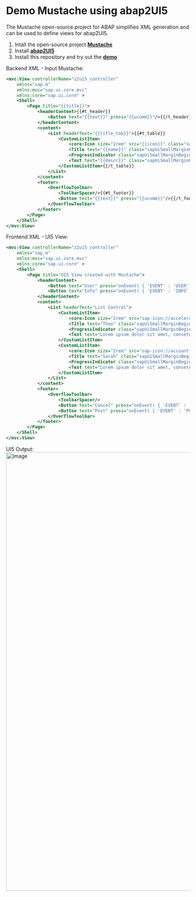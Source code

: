 # Demo Mustache using abap2UI5
The Mustache open-source project for ABAP simplifies XML generation and can be used to define views for abap2UI5.
<br>
1. Intall the open-source project [**Mustache**](https://github.com/sbcgua/abap_mustache)
2. Install [**abap2UI5**](https://github.com/oblomov-dev/abap2UI5)
3. Install this repository and try out the [**demo**](https://github.com/oblomov-dev/demo_abap2UI5-mustache/blob/main/src/z2ui5_cl_demo_mustache.clas.abap)

Backend XML - Input Mustache:
```XML
<mvc:View controllerName="z2ui5_controller"
	xmlns="sap.m"
	xmlns:mvc="sap.ui.core.mvc"
	xmlns:core="sap.ui.core" >
	<Shell>
		<Page title="{{title}}">
			<headerContent>{{#t_header}}
				<Button text="{{text}}" press="{{ucomm}}"/>{{/t_header}}
			</headerContent>
			<content>
				<List headerText="{{title_tab}}">{{#t_table}}
					<CustomListItem>
						<core:Icon size="2rem" src="{{icon}}" class="sapUiSmallMarginBegin sapUiSmallMarginTopBottom" />
						<Title text="{{name}}" class="sapUiSmallMarginBegin sapUiSmallMarginTopBottom" />
						<ProgressIndicator class="sapUiSmallMarginBegin sapUiSmallMarginTopBottom" percentValue="{{progress}}" showValue="true" state="{{state}}" />
						<Text text="{{descr}}" class="sapUiSmallMarginBegin sapUiSmallMarginTopBottom" />
					</CustomListItem>{{/t_table}}
				</List>
			</content>
			<footer>
				<OverflowToolbar>
					<ToolbarSpacer/>{{#t_footer}}
					<Button text="{{text}}" press="{{ucomm}}"/>{{/t_footer}}
				</OverflowToolbar>
			</footer>
		</Page>
	</Shell>
</mvc:View>
```
Frontend XML - UI5 View:
```XML
<mvc:View controllerName="z2ui5_controller"
	xmlns="sap.m"
	xmlns:mvc="sap.ui.core.mvc"
	xmlns:core="sap.ui.core" >
	<Shell>
		<Page title="UI5 View created with Mustache">
			<headerContent>
				<Button text="User" press="onEvent( { 'EVENT' : 'USER', 'METHOD' : 'UPDATE' } , false , '' , '' , '' )"/>
				<Button text="Info" press="onEvent( { 'EVENT' : 'INFO', 'METHOD' : 'UPDATE' } , false , '' , '' , '' )"/>
			</headerContent>
			<content>
				<List headerText="List Control">
					<CustomListItem>
						<core:Icon size="2rem" src="sap-icon://accelerated" class="sapUiSmallMarginBegin sapUiSmallMarginTopBottom" />
						<Title text="Theo" class="sapUiSmallMarginBegin sapUiSmallMarginTopBottom" />
						<ProgressIndicator class="sapUiSmallMarginBegin sapUiSmallMarginTopBottom" percentValue="90" showValue="true" state="Success" />
						<Text text="Lorem ipsum dolor sit amet, consetetur sadipscing elitr, sed..." class="sapUiSmallMarginBegin sapUiSmallMarginTopBottom" />
					</CustomListItem>
					<CustomListItem>
						<core:Icon size="2rem" src="sap-icon://account" class="sapUiSmallMarginBegin sapUiSmallMarginTopBottom" />
						<Title text="Sarah" class="sapUiSmallMarginBegin sapUiSmallMarginTopBottom" />
						<ProgressIndicator class="sapUiSmallMarginBegin sapUiSmallMarginTopBottom" percentValue="40" showValue="true" state="None" />
						<Text text="Lorem ipsum dolor sit amet, consetetur sadipscing elitr, sed..." class="sapUiSmallMarginBegin sapUiSmallMarginTopBottom" />
					</CustomListItem>
				</List>
			</content>
			<footer>
				<OverflowToolbar>
					<ToolbarSpacer/>
					<Button text="Cancel" press="onEvent( { 'EVENT' : 'CANCEL', 'METHOD' : 'UPDATE' } , false , '' , '' , '' )"/>
					<Button text="Post" press="onEvent( { 'EVENT' : 'POST', 'METHOD' : 'UPDATE' } , false , '' , '' , '' )"/>
				</OverflowToolbar>
			</footer>
		</Page>
	</Shell>
</mvc:View>
```

UI5 Output:
<img width="1200" alt="image" src="https://github.com/oblomov-dev/demo_abap2UI5-mustache/assets/102328295/702170be-3718-4bfa-b683-0fc35b01106d">
